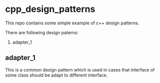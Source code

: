 # cpp_design_patterns
This repo contains some simple example of c++ design patterns.

There are following design paterns:
1. adapter_1

## adapter_1 
This is a common design pattern which is used in cases that interface of some class should be adapt to different interface.